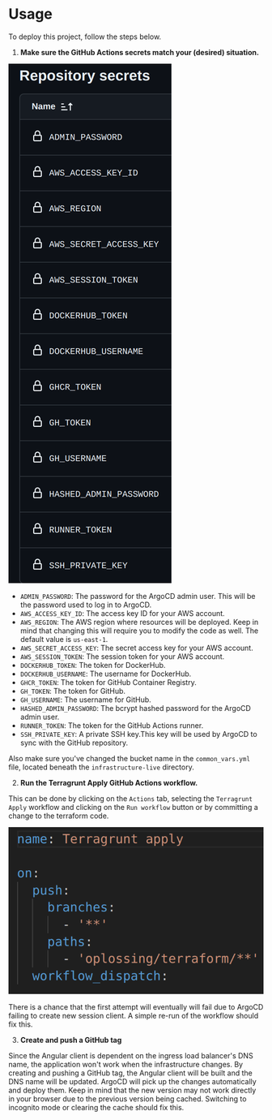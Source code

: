 # Usage

To deploy this project, follow the steps below.

1. **Make sure the GitHub Actions secrets match your (desired) situation.**

![](images/GitHub_Actions_secrets.png)

- `ADMIN_PASSWORD`: The password for the ArgoCD admin user. This will be the password used to log in to ArgoCD.
- `AWS_ACCESS_KEY_ID`: The access key ID for your AWS account.
- `AWS_REGION`: The AWS region where resources will be deployed. Keep in mind that changing this will require you to modify the code as well. The default value is `us-east-1`.
- `AWS_SECRET_ACCESS_KEY`: The secret access key for your AWS account.
- `AWS_SESSION_TOKEN`: The session token for your AWS account.
- `DOCKERHUB_TOKEN`: The token for DockerHub.
- `DOCKERHUB_USERNAME`: The username for DockerHub.
- `GHCR_TOKEN`: The token for GitHub Container Registry.
- `GH_TOKEN`: The token for GitHub.
- `GH_USERNAME`: The username for GitHub.
- `HASHED_ADMIN_PASSWORD`: The bcrypt hashed password for the ArgoCD admin user.
- `RUNNER_TOKEN`: The token for the GitHub Actions runner.
- `SSH_PRIVATE_KEY`: A private SSH key.This key will be used by ArgoCD to sync with the GitHub repository.

Also make sure you've changed the bucket name in the `common_vars.yml` file, located beneath the `infrastructure-live` directory.

2. **Run the Terragrunt Apply GitHub Actions workflow.**

This can be done by clicking on the `Actions` tab, selecting the `Terragrunt Apply` workflow and clicking on the `Run workflow` button or by committing a change to the terraform code.

![](images/Terragrunt_Apply_workflow_triggers.png)

There is a chance that the first attempt will eventually will fail due to ArgoCD failing to create new session client. A simple re-run of the workflow should fix this.

3. **Create and push a GitHub tag**

Since the Angular client is dependent on the ingress load balancer's DNS name, the application won't work when the infrastructure changes. By creating and pushing a GitHub tag, the Angular client will be built and the DNS name will be updated. ArgoCD will pick up the changes automatically and deploy them. Keep in mind that the new version may not work directly in your browser due to the previous version being cached. Switching to incognito mode or clearing the cache should fix this.